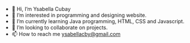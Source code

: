 - 👋 Hi, I’m Ysabella Cubay
- 👀 I’m interested in programming and designing website.
- 🌱 I’m currently learning Java programming, HTML, CSS and Javascript.
- 💞️ I’m looking to collaborate on projects.
- 📫 How to reach me ysabellacby@gmail.com

<!---
ysabellacby/ysabellacby is a ✨ special ✨ repository because its `README.md` (this file) appears on your GitHub profile.
You can click the Preview link to take a look at your changes.
--->

